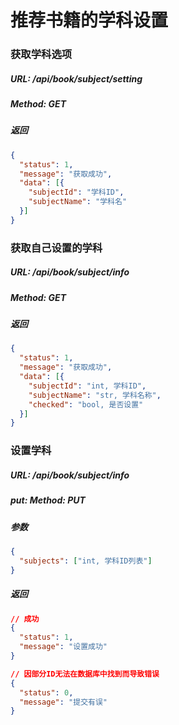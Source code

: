 # 推荐书籍的学科设置


### 获取学科选项
##### URL: /api/book/subject/setting
##### Method: GET
##### 返回

```json
{
  "status": 1,
  "message": "获取成功",
  "data": [{
    "subjectId": "学科ID",
    "subjectName": "学科名"
  }]
}
```


### 获取自己设置的学科
##### URL: /api/book/subject/info
##### Method: GET
##### 返回

```json
{
  "status": 1,
  "message": "获取成功",
  "data": [{
    "subjectId": "int, 学科ID",
    "subjectName": "str, 学科名称",
    "checked": "bool, 是否设置"
  }] 
}
```


### 设置学科
##### URL: /api/book/subject/info
##### put: Method: PUT
##### 参数

```json
{
  "subjects": ["int, 学科ID列表"]
}
```

##### 返回

```json
// 成功
{
  "status": 1,
  "message": "设置成功"
}
```

```json
// 因部分ID无法在数据库中找到而导致错误
{
  "status": 0,
  "message": "提交有误"
}
```
